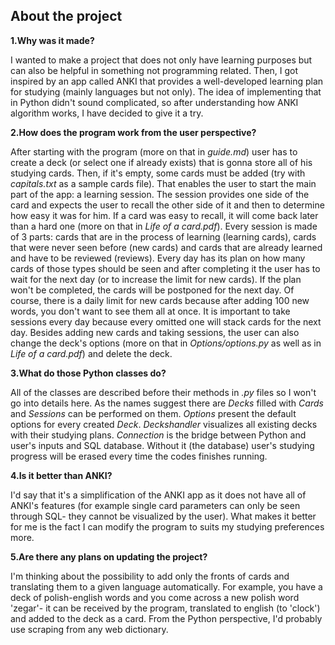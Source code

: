 ## About the project

**1.Why was it made?**

I wanted to make a project that does not only have learning purposes but can also be helpful in something not programming related. Then, I got inspired by an app called ANKI 
that provides a well-developed learning plan for studying (mainly languages but not only). The idea of implementing that in Python didn't sound complicated, so after 
understanding how ANKI algorithm works, I have decided to give it a try.

**2.How does the program work from the user perspective?**

After starting with the program (more on that in *guide.md*) user has to create a deck (or select one if already exists) that is gonna store all of his studying cards. Then, if it's
empty, some cards must be added (try with *capitals.txt* as a sample cards file). That enables the user to start the main part of the app: a learning session. 
The session provides one side of the card and expects the user to recall the other side of it and then to determine how easy it was for him. If a card was easy to recall, it will come back later than a hard one 
(more on that in *Life of a card.pdf*). Every session is made of 3 parts: cards that are in the process of learning (learning cards), cards that were never seen before (new cards) and cards that are already learned and have to be reviewed (reviews). Every day has its plan on how many cards of those types should be seen and after
completing it the user has to wait for the next day (or to increase the limit for new cards). If the plan won't be completed, the cards will be postponed for the next day. 
Of course, there is a daily limit for new cards because after adding 100 new words, you don't want to see them all at once. It is important to take sessions every day because 
every omitted one will stack cards for the next day.
Besides adding new cards and taking sessions, the user can also change the deck's options (more on that in *Options/options.py* as well as in *Life of a card.pdf*) and delete the deck.

**3.What do those Python classes do?**

All of the classes are described before their methods in *.py* files so I won't go into details here. As the names suggest there are *Decks* filled with *Cards* and *Sessions* can be performed on them. *Options* present the default options for every created *Deck*. *Deckshandler* visualizes all existing decks with their studying plans. *Connection* is the bridge between
Python and user's inputs and SQL database. Without it (the database) user's studying progress will be erased every time the codes finishes running.

**4.Is it better than ANKI?**

I'd say that it's a simplification of the ANKI app as it does not have all of ANKI's features (for example single card parameters can only be seen through SQL- 
they cannot be visualized by the user). What makes it better for me is the fact I can modify the program to suits my studying preferences more.

**5.Are there any plans on updating the project?**

I'm thinking about the possibility to add only the fronts of cards and translating them to a given language automatically. For example, you have a deck of polish-english words and 
you come across a new polish word 'zegar'- it can be received by the program, translated to english (to 'clock') and added to the deck as a card.
From the Python perspective, I'd probably use scraping from any web dictionary.

